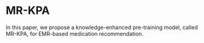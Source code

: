 # MR-KPA
In this paper, we propose a knowledge-enhanced pre-training model, called MR-KPA, for EMR-based medication recommendation.
